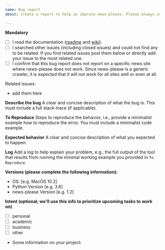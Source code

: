 ```yaml
---
name: Bug report
about: Create a report to help us improve news-please. Please always use this issue template when reporting a bug or other issue. It helps us to better understand the issue at hand.

---
```


**Mandatory**
* [ ] I read the documentation ([readme](https://github.com/fhamborg/news-please/blob/master/README.md) and [wiki](https://github.com/fhamborg/news-please/wiki)).
* [ ] I searched other issues (including closed issues) and could not find any to be related. If you find related issues post them below or directly add your issue to the most related one.
* [ ] I confirm that this bug report does not report on a specific news site where news-please does not work. Since news-please is a generic crawler, it is expected that it will not work for all sites well or even at all. 

Related issues:
* add them here

**Describe the bug**
A clear and concise description of what the bug is. This must include a full stack-trace (if applicable).

**To Reproduce**
Steps to reproduce the behavior, i.e., provide a minimalist example how to reproduce the error. You must include a minimalist code example.

**Expected behavior**
A clear and concise description of what you expected to happen.

**Log**
Add a log to help explain your problem, e.g., the full output of the tool that results from running the minimal working example you provided in `To Reproduce`.

**Versions (please complete the following information):**
 - OS: [e.g. MacOS 10.2]
 - Python Version [e.g. 3.6]
 - news-please Version [e.g. 1.2]

**Intent (optional; we'll use this info to prioritize upcoming tasks to work on)**
* [ ] personal
* [ ] academic
* [ ] business
* [ ] other
* Some information on your project: 
